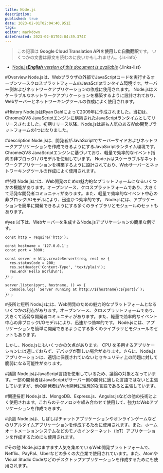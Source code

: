 ```yaml
---
title: Node.js
description: 
published: true
date: 2023-02-01T02:04:40.951Z
tags: 
editor: markdown
dateCreated: 2023-02-01T02:04:39.374Z
---
```


> この記事は **Google Cloud Translation APIを使用した自動翻訳**です。
いくつかの文書は原文を読むのに良いかもしれません。{.is-info}

- [Node.js***English** version of this document is available*](/en/Knowledge-base/Dictionary/node-js)
{.links-list}


#Overview
Node.jsは、Webブラウザの外部でJavaScriptコードを実行するオープンソースクロスプラットフォームのJavaScriptランタイム環境です。サーバー側およびネットワークアプリケーションの作成に使用されます。 Node.jsはスケーラブルなネットワークアプリケーションを構築するように設計されており、Webサーバーとネットワーキングツールの作成によく使用されます。

#History
Node.jsはRyan Dahlによって2009年に作成されました。当初は、ChromeのV8 JavaScriptエンジンに構築されたJavaScriptランタイムとしてリリースされました。初期リリース以降、Node.jsは最も人気のあるWeb開発プラットフォームの1つになりました。

#description
Node.jsは、開発者がJavaScriptでサーバーサイドおよびネットワークアプリケーションを作成できるようにするJavaScriptランタイム環境です。 ChromeのV8 JavaScriptエンジンに基づいており、軽量で効率的なイベント指向の非ブロックI / Oモデルを使用しています。 Node.jsはスケーラブルなネットワークアプリケーションを構築するように設計されており、Webサーバーとネットワーキングツールの作成によく使用されます。

#特徴
Node.jsには、Web開発のための魅力的なプラットフォームになるいくつかの機能があります。オープンソース、クロスプラットフォームであり、大きくて活発な開発者コミュニティがあります。また、軽量で効率的なイベント中心の非ブロックI/Oモデルにより、迅速かつ効率的です。 Node.jsには、アプリケーションを簡単に開発できるようにする多くのライブラリとモジュールのセットもあります。

#yes
以下は、Webサーバーを生成するNode.jsアプリケーションの簡単な例です。

```
const http = require('http');

const hostname = '127.0.0.1';
const port = 3000;

const server = http.createServer((req, res) => {
  res.statusCode = 200;
  res.setHeader('Content-Type', 'text/plain');
  res.end('Hello World\n');
}）;

server.listen(port, hostname, () => {
  console.log( `Server running at http://${hostname}:${port}/`);
}）;
```

#長所と短所
Node.jsには、Web開発のための魅力的なプラットフォームとなるいくつかの利点があります。オープンソース、クロスプラットフォームであり、大きくて活発な開発者コミュニティがあります。また、軽量で効率的なイベント中心の非ブロックI/Oモデルにより、迅速かつ効率的です。 Node.jsには、アプリケーションを簡単に開発できるようにする多くのライブラリとモジュールのセットもあります。

しかし、Node.jsにもいくつかの欠点があります。 CPU を多用するアプリケーションには適しておらず、デバッグが難しい場合があります。さらに、Node.jsアプリケーションは、適切に保護されていないとセキュリティ上の問題に対して脆弱になる可能性があります。

#議論
Node.jsはJavaScript言語を使用しているため、議論の対象となっています。一部の開発者はJavaScriptがサーバー側の開発に適した言語ではないと主張していますが、他の開発者はWeb開発に理想的な言語であると主張しています。

#関連技術
Node.jsは、MongoDB、Express.js、Angular.jsなどの他の技術とよく使用されます。これらのテクノロジを組み合わせて使用して、強力なWebアプリケーションを作成できます。

#余談
Node.jsは、しばしばチャットアプリケーションやオンラインゲームなどのリアルタイムアプリケーションを作成するために使用されます。また、ホームオートメーションシステムなどのモノのインターネット（IoT）アプリケーションを作成するためにも使用されます。

#その他
Node.jsはますます人気を集めているWeb開発プラットフォームで、Netflix、PayPal、Uberなどの多くの大企業で使用されています。また、AtomやVisual Studio Codeなどのデスクトップアプリケーションを作成するためにも使用されます。